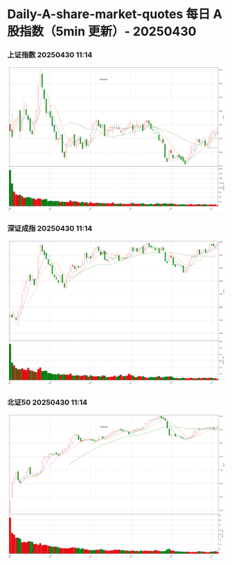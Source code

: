 
# Daily-A-share-market-quotes 每日 A 股指数（5min 更新）- 20250430

### 上证指数 20250430 11:14
![](./fig/2025/4/20250430-sh000001.png)

### 深证成指 20250430 11:14
![](./fig/2025/4/20250430-sz399001.png)

### 北证50 20250430 11:14
![](./fig/2025/4/20250430-bj899050.png)
